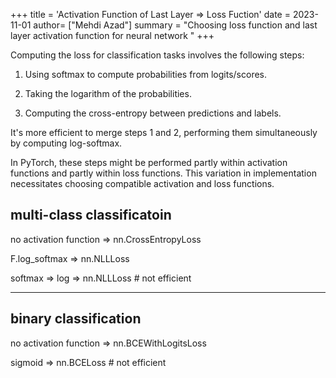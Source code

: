 +++
title = 'Activation Function of Last Layer ⇒ Loss Fuction'
date = 2023-11-01
author= ["Mehdi Azad"]
summary = "Choosing loss function and last layer activation function for neural network "
+++

Computing the loss for classification tasks involves the following steps: 

1. Using softmax to compute probabilities from logits/scores.

2. Taking the logarithm of the probabilities.

3. Computing the cross-entropy between predictions and labels.

It's more efficient to merge steps 1 and 2, performing them simultaneously by computing log-softmax. 

In PyTorch, these steps might be performed partly within activation functions and partly within loss functions. 
This variation in implementation necessitates choosing compatible activation and loss functions.  

## multi-class classificatoin

no activation function => nn.CrossEntropyLoss

F.log_softmax  => nn.NLLLoss

softmax => log => nn.NLLLoss      # not efficient

-------------------------------------------------

## binary classification

no activation function => nn.BCEWithLogitsLoss

sigmoid  => nn.BCELoss   # not efficient


